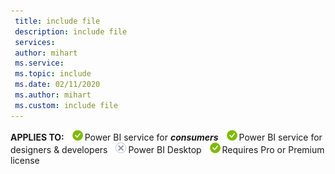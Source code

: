 ```yaml
---
 title: include file
 description: include file
 services: 
 author: mihart
 ms.service: 
 ms.topic: include
 ms.date: 02/11/2020
 ms.author: mihart
 ms.custom: include file
---
```


<Token>**APPLIES TO:** ![yes](media/yes.png)Power BI service for ***consumers*** ![yes](media/yes.png)Power BI service for designers & developers ![no](media/no.png)Power BI Desktop ![yes](media/yes.png)Requires Pro or Premium license  </Token>